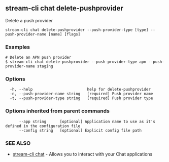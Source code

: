 ## stream-cli chat delete-pushprovider

Delete a push provider

```
stream-cli chat delete-pushprovider --push-provider-type [type] --push-provider-name [name] [flags]
```

### Examples

```
# Delete an APN push provider
$ stream-cli chat delete-pushprovider --push-provider-type apn --push-provider-name staging

```

### Options

```
  -h, --help                        help for delete-pushprovider
  -n, --push-provider-name string   [required] Push provider name
  -t, --push-provider-type string   [required] Push provider type
```

### Options inherited from parent commands

```
      --app string      [optional] Application name to use as it's defined in the configuration file
      --config string   [optional] Explicit config file path
```

### SEE ALSO

* [stream-cli chat](stream-cli_chat.md)	 - Allows you to interact with your Chat applications

